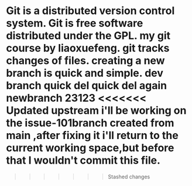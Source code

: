 Git is a distributed version control system.
Git is free software distributed under the GPL.
my git course by liaoxuefeng.
git tracks changes of files. 
creating a new branch is quick and simple.
dev branch
quick del
quick del again
newbranch 23123
<<<<<<< Updated upstream
i'll be working on the issue-101branch created from main ,after fixing it i'll return to the current working space,but before that I wouldn't commit this file.
=======
>>>>>>> Stashed changes
